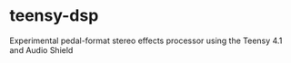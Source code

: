 # teensy-dsp
Experimental pedal-format stereo effects processor using the Teensy 4.1 and Audio Shield
